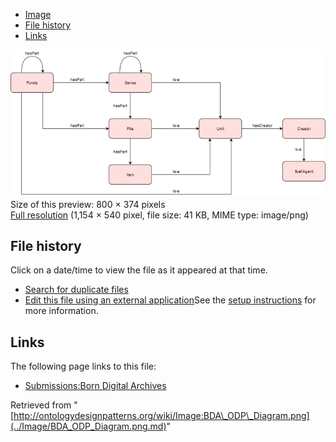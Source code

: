 * [Image](../Image/BDA_ODP_Diagram.png.md#file)
* [File history](../Image/BDA_ODP_Diagram.png.md#filehistory)
* [Links](../Image/BDA_ODP_Diagram.png.md#filelinks)

[![Image:BDA ODP Diagram.png](../images/thumb/b/bf/BDA_ODP_Diagram.png/800px-BDA_ODP_Diagram.png)](../images/b/bf/BDA_ODP_Diagram.png)  
Size of this preview: 800 × 374 pixels  
[Full resolution](../images/b/bf/BDA_ODP_Diagram.png)‎ (1,154 × 540 pixel, file size: 41 KB, MIME type: image/png)

## File history

Click on a date/time to view the file as it appeared at that time.



  
* [Search for duplicate files](http://ontologydesignpatterns.org/wiki/Special:FileDuplicateSearch/BDA_ODP_Diagram.png "Special:FileDuplicateSearch/BDA ODP Diagram.png")
* [Edit this file using an external application](http://ontologydesignpatterns.org/wiki/index.php?title=Image:BDA_ODP_Diagram.png&action=edit&externaledit=true&mode=file "Image:BDA ODP Diagram.png")See the [setup instructions](http://www.mediawiki.org/wiki/Manual:External_editors "http://www.mediawiki.org/wiki/Manual:External_editors") for more information.

## Links



The following page links to this file:


* [Submissions:Born Digital Archives](../Submissions/Born_Digital_Archives.md "Submissions:Born Digital Archives")


Retrieved from "[http://ontologydesignpatterns.org/wiki/Image:BDA\_ODP\_Diagram.png](../Image/BDA_ODP_Diagram.png.md)"